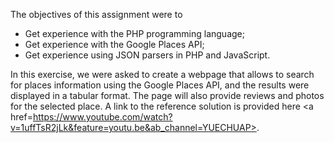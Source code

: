 The objectives of this assignment were to 
<ul>
<li> Get experience with the PHP programming language; </li>
<li> Get experience with the Google Places API; </li>
<li> Get experience using JSON parsers in PHP and JavaScript. </li>
</ul>

In this exercise, we were asked to create a webpage that allows to search for places information using the Google Places API, and the results were displayed in a tabular format.
The page will also provide reviews and photos for the selected place.
A link to the reference solution is provided here <a href=https://www.youtube.com/watch?v=1uffTsR2jLk&feature=youtu.be&ab_channel=YUECHUAP>.
